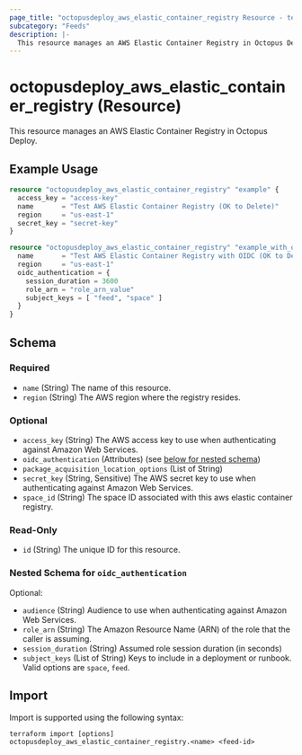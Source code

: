 ```yaml
---
page_title: "octopusdeploy_aws_elastic_container_registry Resource - terraform-provider-octopusdeploy"
subcategory: "Feeds"
description: |-
  This resource manages an AWS Elastic Container Registry in Octopus Deploy.
---
```


# octopusdeploy_aws_elastic_container_registry (Resource)

This resource manages an AWS Elastic Container Registry in Octopus Deploy.

## Example Usage

```terraform
resource "octopusdeploy_aws_elastic_container_registry" "example" {
  access_key = "access-key"
  name       = "Test AWS Elastic Container Registry (OK to Delete)"
  region     = "us-east-1"
  secret_key = "secret-key"
}

resource "octopusdeploy_aws_elastic_container_registry" "example_with_oidc" {
  name       = "Test AWS Elastic Container Registry with OIDC (OK to Delete)"
  region     = "us-east-1"
  oidc_authentication = {
    session_duration = 3600
    role_arn = "role_arn_value"
    subject_keys = [ "feed", "space" ]
  }
}
```
<!-- schema generated by tfplugindocs -->
## Schema

### Required

- `name` (String) The name of this resource.
- `region` (String) The AWS region where the registry resides.

### Optional

- `access_key` (String) The AWS access key to use when authenticating against Amazon Web Services.
- `oidc_authentication` (Attributes) (see [below for nested schema](#nestedatt--oidc_authentication))
- `package_acquisition_location_options` (List of String)
- `secret_key` (String, Sensitive) The AWS secret key to use when authenticating against Amazon Web Services.
- `space_id` (String) The space ID associated with this aws elastic container registry.

### Read-Only

- `id` (String) The unique ID for this resource.

<a id="nestedatt--oidc_authentication"></a>
### Nested Schema for `oidc_authentication`

Optional:

- `audience` (String) Audience to use when authenticating against Amazon Web Services.
- `role_arn` (String) The Amazon Resource Name (ARN) of the role that the caller is assuming.
- `session_duration` (String) Assumed role session duration (in seconds)
- `subject_keys` (List of String) Keys to include in a deployment or runbook. Valid options are `space`, `feed`.

## Import

Import is supported using the following syntax:

```shell
terraform import [options] octopusdeploy_aws_elastic_container_registry.<name> <feed-id>
```
